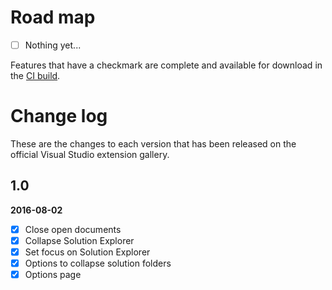# Road map

- [ ] Nothing yet...

Features that have a checkmark are complete and available for
download in the
[CI build](http://vsixgallery.com/extension/55640f47-34bc-436b-8820-e7f64fbb31fc/).

# Change log

These are the changes to each version that has been released
on the official Visual Studio extension gallery.

## 1.0

**2016-08-02**

- [x] Close open documents
- [x] Collapse Solution Explorer
- [x] Set focus on Solution Explorer
- [x] Options to collapse solution folders
- [x] Options page